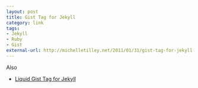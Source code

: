 ```yaml
---
layout: post
title: Gist Tag for Jekyll
category: link
tags:
- Jekyll
- Ruby
- Gist
external-url: http://michelletilley.net/2011/01/31/gist-tag-for-jekyll.html
---
```

Also

- [Liquid Gist Tag for Jekyll](https://blog.55minutes.com/2012/03/liquid-gist-tag-for-jekyll/)
